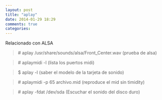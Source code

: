 ```yaml
---
layout: post
title: "aplay"
date: 2014-01-29 18:29
comments: true
categories: 
---
```

Relacionado con ALSA

>\# aplay /usr/share/sounds/alsa/Front_Center.wav  (prueba de alsa)

>\# aplaymidi -l   (lista los puertos midi)

>$ aplay -l (saber el modelo de la tarjeta de sonido)

>\# aplaymidi -p 65 archivo.mid  (reproduce el mid sin timidity)

>\# aplay -fdat /dev/sda  (Escuchar el sonido del disco duro)

